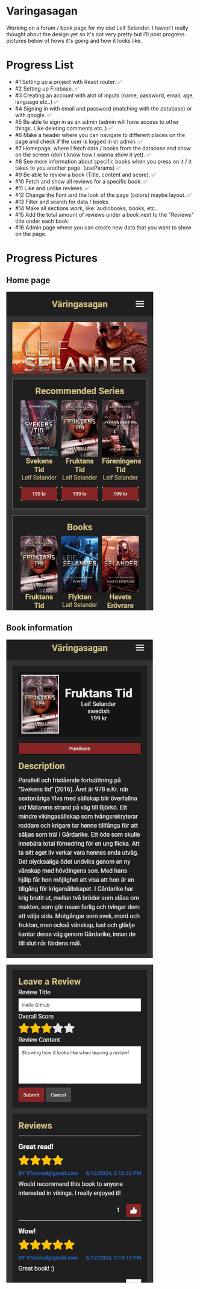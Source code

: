 # Varingasagan

Working on a forum / book page for my dad Leif Selander.
I haven't really thought about the design yet so it's not very pretty but i'll post progress pictures below of hows it's going and how it looks like.

# Progress List
- #1 Setting up a project with React router. ✅
- #2 Setting up Firebase. ✅
- #3 Creating an account with alot of inputs (name, password, email, age, language etc..) ✅
- #4 Signing in with email and password (matching with the database) or with google. ✅
- #5 Be able to sign in as an admin (admin will have access to other things. Like deleting comments etc..) ✅
- #6 Make a header where you can navigate to different places on the page and check if the user is logged in or admin. ✅
- #7 Homepage, where I fetch data / books from the database and show on the screen (don't know how I wanna show it yet). ✅
- #8 See more information about specific books when you press on it / it takes to you another page. (useParams) ✅
- #9 Be able to review a book (Title, content and score). ✅
- #10 Fetch and show all reviews for a specific book. ✅
- #11 Like and unlike reviews. ✅
- #12 Change the Font and the look of the page (colors) maybe layout. ✅
- #13 Filter and search for data / books.
- #14 Make all sections work, like: audiobooks, books, etc..
- #15 Add the total amount of reviews under a book next to the "Reviews" title under each book.
- #16 Admin page where you can create new data that you want to show on the page.

# Progress Pictures
## Home page
![Picture of the Home page](frontend/src/assets/pictures/progress-pic-1.png)

## Book information
![Picture of the book information page](frontend/src/assets/pictures/progress-pic-2.png)

![Picture of reviews](frontend/src/assets/pictures/progress-pic-3.png)